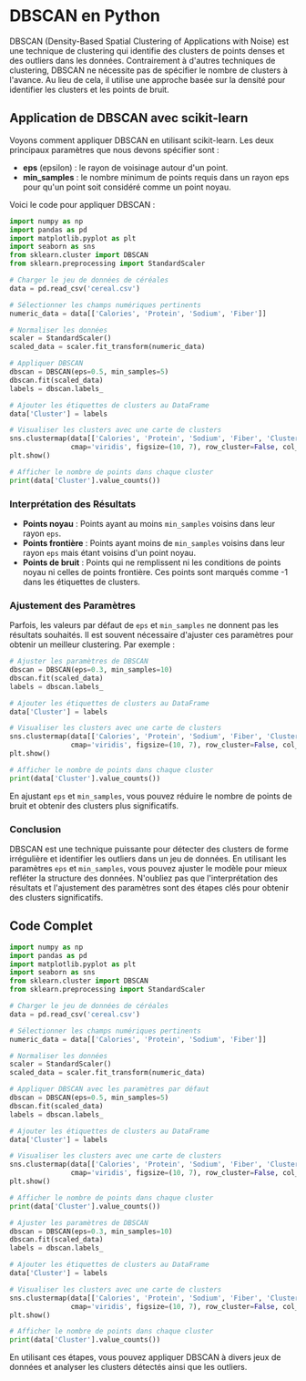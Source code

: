 # DBSCAN en Python

DBSCAN (Density-Based Spatial Clustering of Applications with Noise) est une technique de clustering qui identifie des clusters de points denses et des outliers dans les données. Contrairement à d'autres techniques de clustering, DBSCAN ne nécessite pas de spécifier le nombre de clusters à l'avance. Au lieu de cela, il utilise une approche basée sur la densité pour identifier les clusters et les points de bruit.

## Application de DBSCAN avec scikit-learn

Voyons comment appliquer DBSCAN en utilisant scikit-learn. Les deux principaux paramètres que nous devons spécifier sont :

- **eps** (epsilon) : le rayon de voisinage autour d'un point.
- **min_samples** : le nombre minimum de points requis dans un rayon eps pour qu'un point soit considéré comme un point noyau.

Voici le code pour appliquer DBSCAN :

```python
import numpy as np
import pandas as pd
import matplotlib.pyplot as plt
import seaborn as sns
from sklearn.cluster import DBSCAN
from sklearn.preprocessing import StandardScaler

# Charger le jeu de données de céréales
data = pd.read_csv('cereal.csv')

# Sélectionner les champs numériques pertinents
numeric_data = data[['Calories', 'Protein', 'Sodium', 'Fiber']]

# Normaliser les données
scaler = StandardScaler()
scaled_data = scaler.fit_transform(numeric_data)

# Appliquer DBSCAN
dbscan = DBSCAN(eps=0.5, min_samples=5)
dbscan.fit(scaled_data)
labels = dbscan.labels_

# Ajouter les étiquettes de clusters au DataFrame
data['Cluster'] = labels

# Visualiser les clusters avec une carte de clusters
sns.clustermap(data[['Calories', 'Protein', 'Sodium', 'Fiber', 'Cluster']].sort_values(by='Cluster'),
               cmap='viridis', figsize=(10, 7), row_cluster=False, col_cluster=False)
plt.show()

# Afficher le nombre de points dans chaque cluster
print(data['Cluster'].value_counts())
```

### Interprétation des Résultats

- **Points noyau** : Points ayant au moins `min_samples` voisins dans leur rayon `eps`.
- **Points frontière** : Points ayant moins de `min_samples` voisins dans leur rayon `eps` mais étant voisins d'un point noyau.
- **Points de bruit** : Points qui ne remplissent ni les conditions de points noyau ni celles de points frontière. Ces points sont marqués comme -1 dans les étiquettes de clusters.

### Ajustement des Paramètres

Parfois, les valeurs par défaut de `eps` et `min_samples` ne donnent pas les résultats souhaités. Il est souvent nécessaire d'ajuster ces paramètres pour obtenir un meilleur clustering. Par exemple :

```python
# Ajuster les paramètres de DBSCAN
dbscan = DBSCAN(eps=0.3, min_samples=10)
dbscan.fit(scaled_data)
labels = dbscan.labels_

# Ajouter les étiquettes de clusters au DataFrame
data['Cluster'] = labels

# Visualiser les clusters avec une carte de clusters
sns.clustermap(data[['Calories', 'Protein', 'Sodium', 'Fiber', 'Cluster']].sort_values(by='Cluster'),
               cmap='viridis', figsize=(10, 7), row_cluster=False, col_cluster=False)
plt.show()

# Afficher le nombre de points dans chaque cluster
print(data['Cluster'].value_counts())
```

En ajustant `eps` et `min_samples`, vous pouvez réduire le nombre de points de bruit et obtenir des clusters plus significatifs.

### Conclusion

DBSCAN est une technique puissante pour détecter des clusters de forme irrégulière et identifier les outliers dans un jeu de données. En utilisant les paramètres `eps` et `min_samples`, vous pouvez ajuster le modèle pour mieux refléter la structure des données. N'oubliez pas que l'interprétation des résultats et l'ajustement des paramètres sont des étapes clés pour obtenir des clusters significatifs.

## Code Complet

```python
import numpy as np
import pandas as pd
import matplotlib.pyplot as plt
import seaborn as sns
from sklearn.cluster import DBSCAN
from sklearn.preprocessing import StandardScaler

# Charger le jeu de données de céréales
data = pd.read_csv('cereal.csv')

# Sélectionner les champs numériques pertinents
numeric_data = data[['Calories', 'Protein', 'Sodium', 'Fiber']]

# Normaliser les données
scaler = StandardScaler()
scaled_data = scaler.fit_transform(numeric_data)

# Appliquer DBSCAN avec les paramètres par défaut
dbscan = DBSCAN(eps=0.5, min_samples=5)
dbscan.fit(scaled_data)
labels = dbscan.labels_

# Ajouter les étiquettes de clusters au DataFrame
data['Cluster'] = labels

# Visualiser les clusters avec une carte de clusters
sns.clustermap(data[['Calories', 'Protein', 'Sodium', 'Fiber', 'Cluster']].sort_values(by='Cluster'),
               cmap='viridis', figsize=(10, 7), row_cluster=False, col_cluster=False)
plt.show()

# Afficher le nombre de points dans chaque cluster
print(data['Cluster'].value_counts())

# Ajuster les paramètres de DBSCAN
dbscan = DBSCAN(eps=0.3, min_samples=10)
dbscan.fit(scaled_data)
labels = dbscan.labels_

# Ajouter les étiquettes de clusters au DataFrame
data['Cluster'] = labels

# Visualiser les clusters avec une carte de clusters
sns.clustermap(data[['Calories', 'Protein', 'Sodium', 'Fiber', 'Cluster']].sort_values(by='Cluster'),
               cmap='viridis', figsize=(10, 7), row_cluster=False, col_cluster=False)
plt.show()

# Afficher le nombre de points dans chaque cluster
print(data['Cluster'].value_counts())
```

En utilisant ces étapes, vous pouvez appliquer DBSCAN à divers jeux de données et analyser les clusters détectés ainsi que les outliers.
